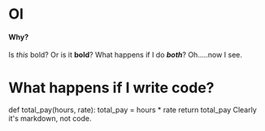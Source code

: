 # OI
#### Why?
Is *this* bold?  Or is it **bold**?
What happens if I do ***both***?
Oh.....now I see.
# What happens if I write code?
def total_pay(hours, rate):
    total_pay = hours * rate
    return total_pay
Clearly it's markdown, not code.
